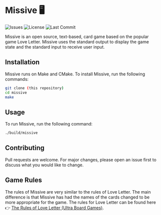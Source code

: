 # Missive 🖥️

![Issues](https://img.shields.io/github/issues/josola/missive?style=for-the-badge)
![License](https://img.shields.io/github/license/josola/missive?style=for-the-badge)
![Last Commit](https://img.shields.io/github/last-commit/josola/missive?style=for-the-badge)

Missive is an open source, text-based, card game based on the popular game
Love Letter. Missive uses the standard output to display the game state and the
standard input to receive user input.

## Installation

Missive runs on Make and CMake. To install Missive, run the following commands:

```bash
git clone (this repository)
cd missive
make
```

## Usage

To run Missive, run the following command:

```bash
./build/missive
```

## Contributing

Pull requests are welcome. For major changes, please open an issue first to
discuss what you would like to change.

## Game Rules

The rules of Missive are very similar to the rules of Love Letter. The main
difference is that Missive has had the names of the cards changed to be more
appropriate for the game. The rules for Love Letter can be found here
👉 [The Rules of Love Letter (Ultra Board Games)](https://www.ultraboardgames.com/love-letter/game-rules.php).
